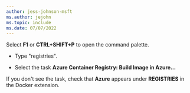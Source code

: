 ```yaml
---
author: jess-johnson-msft
ms.author: jejohn
ms.topic: include
ms.date: 07/07/2022
---
```


Select **F1** or **CTRL+SHIFT+P** to open the command palette.

* Type "registries".

* Select the task **Azure Container Registry: Build Image in Azure...**

If you don't see the task, check that **Azure** appears under **REGISTRIES** in the Docker extension.
